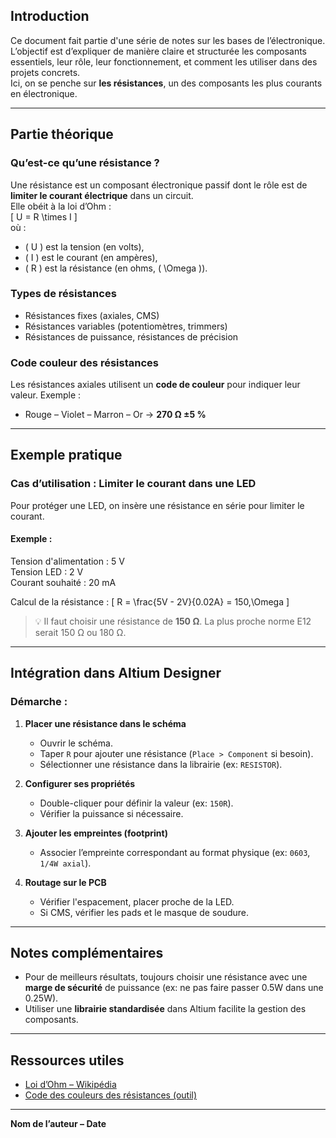 ## Introduction
Ce document fait partie d'une série de notes sur les bases de l’électronique. L’objectif est d’expliquer de manière claire et structurée les composants essentiels, leur rôle, leur fonctionnement, et comment les utiliser dans des projets concrets.  
Ici, on se penche sur **les résistances**, un des composants les plus courants en électronique.


---
## Partie théorique

### Qu’est-ce qu’une résistance ?
Une résistance est un composant électronique passif dont le rôle est de **limiter le courant électrique** dans un circuit.  
Elle obéit à la loi d’Ohm :  
\[
U = R \times I
\]  
où :
- \( U \) est la tension (en volts),
- \( I \) est le courant (en ampères),
- \( R \) est la résistance (en ohms, \( \Omega \)).

### Types de résistances
- Résistances fixes (axiales, CMS)
- Résistances variables (potentiomètres, trimmers)
- Résistances de puissance, résistances de précision

### Code couleur des résistances
Les résistances axiales utilisent un **code de couleur** pour indiquer leur valeur. Exemple :
- Rouge – Violet – Marron – Or → **270 Ω ±5 %**

---
## Exemple pratique

### Cas d’utilisation : Limiter le courant dans une LED
Pour protéger une LED, on insère une résistance en série pour limiter le courant.

#### Exemple :
Tension d'alimentation : 5 V  
Tension LED : 2 V  
Courant souhaité : 20 mA

Calcul de la résistance :
\[
R = \frac{5V - 2V}{0.02A} = 150\,\Omega
\]

> 💡 Il faut choisir une résistance de **150 Ω**. La plus proche norme E12 serait 150 Ω ou 180 Ω.

---
## Intégration dans Altium Designer

### Démarche :
1. **Placer une résistance dans le schéma**
   - Ouvrir le schéma.
   - Taper `R` pour ajouter une résistance (`Place > Component` si besoin).
   - Sélectionner une résistance dans la librairie (ex: `RESISTOR`).

2. **Configurer ses propriétés**
   - Double-cliquer pour définir la valeur (ex: `150R`).
   - Vérifier la puissance si nécessaire.

3. **Ajouter les empreintes (footprint)**
   - Associer l’empreinte correspondant au format physique (ex: `0603`, `1/4W axial`).

4. **Routage sur le PCB**
   - Vérifier l'espacement, placer proche de la LED.
   - Si CMS, vérifier les pads et le masque de soudure.

---
## Notes complémentaires
- Pour de meilleurs résultats, toujours choisir une résistance avec une **marge de sécurité** de puissance (ex: ne pas faire passer 0.5W dans une 0.25W).
- Utiliser une **librairie standardisée** dans Altium facilite la gestion des composants.

---
## Ressources utiles
- [Loi d’Ohm – Wikipédia](https://fr.wikipedia.org/wiki/Loi_d%27Ohm)
- [Code des couleurs des résistances (outil)](https://www.digikey.fr/en/resources/conversion-calculators/conversion-calculator-resistor-color-code)

---
**Nom de l’auteur – Date**